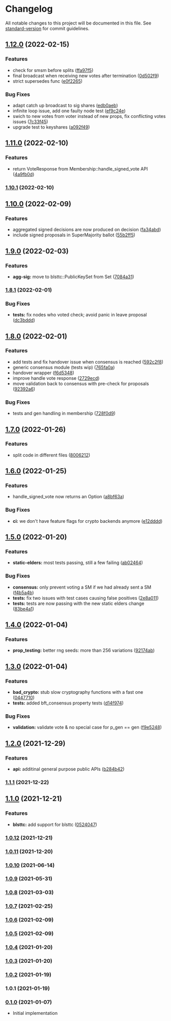 # Changelog

All notable changes to this project will be documented in this file. See [standard-version](https://github.com/conventional-changelog/standard-version) for commit guidelines.

## [1.12.0](https://github.com/maidsafe/sn_membership/compare/v1.11.0...v1.12.0) (2022-02-15)


### Features

* check for smsm before splits ([ffa97f5](https://github.com/maidsafe/sn_membership/commit/ffa97f51ae6923058156a7b7ceca7ea543c6d7c3))
* final broadcast when receiving new votes after termination ([0d502f9](https://github.com/maidsafe/sn_membership/commit/0d502f9b1b17f9c97131ec551033c5345708389f))
* strict supersedes func ([e0f2265](https://github.com/maidsafe/sn_membership/commit/e0f2265d225ee654ba3b456ec47c14075aa5c53a))


### Bug Fixes

* adapt catch up broadcast to sig shares ([edb0aeb](https://github.com/maidsafe/sn_membership/commit/edb0aeb8ec59da44120de20e7651070891c03a74))
* infinite loop issue, add one faulty node test ([ef9c24e](https://github.com/maidsafe/sn_membership/commit/ef9c24ec92772de9f9e0637792bdad192b29867b))
* swich to new votes from voter instead of new props, fix conflicting votes issues ([7c33f45](https://github.com/maidsafe/sn_membership/commit/7c33f4586be7a2a52257c5761d0c1712d4a2be06))
* upgrade test to keyshares ([a092f49](https://github.com/maidsafe/sn_membership/commit/a092f49861833e07f0406f6508977d843c6500de))

## [1.11.0](https://github.com/maidsafe/sn_membership/compare/v1.10.1...v1.11.0) (2022-02-10)


### Features

* return VoteResponse from Membership::handle_signed_vote API ([4a9fb0d](https://github.com/maidsafe/sn_membership/commit/4a9fb0de4907ffff48c021b52c021b24c8be8781))

### [1.10.1](https://github.com/maidsafe/sn_membership/compare/v1.10.0...v1.10.1) (2022-02-10)

## [1.10.0](https://github.com/maidsafe/sn_membership/compare/v1.9.0...v1.10.0) (2022-02-09)


### Features

* aggregated signed decisions are now produced on decision ([fa34abd](https://github.com/maidsafe/sn_membership/commit/fa34abd728a237a2668a3387d7ac1ee2edfd6083))
* include signed proposals in SuperMajority ballot ([55b2ff5](https://github.com/maidsafe/sn_membership/commit/55b2ff53fb660f929818702a51b4521d40526cd0))

## [1.9.0](https://github.com/maidsafe/sn_membership/compare/v1.8.1...v1.9.0) (2022-02-03)


### Features

* **agg-sig:** move to blsttc::PublicKeySet from Set<PublicKeyShare> ([7084a31](https://github.com/maidsafe/sn_membership/commit/7084a31ce849b09589941e2d254079619df008cd))

### [1.8.1](https://github.com/maidsafe/sn_membership/compare/v1.8.0...v1.8.1) (2022-02-01)


### Bug Fixes

* **tests:** fix nodes who voted check; avoid panic in leave proposal ([dc3bddd](https://github.com/maidsafe/sn_membership/commit/dc3bddd47df6d3e49d62a6e6064e4bcd45b86c70))

## [1.8.0](https://github.com/maidsafe/sn_membership/compare/v1.7.0...v1.8.0) (2022-02-01)


### Features

* add tests and fix handover issue when consensus is reached ([592c2f8](https://github.com/maidsafe/sn_membership/commit/592c2f8cde021fb6370a81ef035e557aae20272d))
* generic consensus module (tests wip) ([765fa0a](https://github.com/maidsafe/sn_membership/commit/765fa0a8470a3ef5b52b3dd57dd01f24ea38bf43))
* handover wrapper ([f6d5348](https://github.com/maidsafe/sn_membership/commit/f6d534873d937d1479e17b867a5a2f3bd5189ce1))
* improve handle vote response ([2729ecd](https://github.com/maidsafe/sn_membership/commit/2729ecdcd7fb13de85821a49e09ed4262db6e711))
* move validation back to consensus with pre-check for proposals ([92392a6](https://github.com/maidsafe/sn_membership/commit/92392a69aabb1a193fd56cd52e735b8dfcd68863))


### Bug Fixes

* tests and gen handling in membership ([728f0d9](https://github.com/maidsafe/sn_membership/commit/728f0d92e2953eeee15bccf26daa87f2981b90cc))

## [1.7.0](https://github.com/maidsafe/sn_membership/compare/v1.6.0...v1.7.0) (2022-01-26)


### Features

* split code in different files ([8006212](https://github.com/maidsafe/sn_membership/commit/800621209a74b607fccea100d5f67aa5e0c79df1))

## [1.6.0](https://github.com/maidsafe/sn_membership/compare/v1.5.0...v1.6.0) (2022-01-25)


### Features

* handle_signed_vote now returns an Option<SignedVote> ([a8bf63a](https://github.com/maidsafe/sn_membership/commit/a8bf63a97cf907a17833c5569b14913b66b4ea0a))


### Bug Fixes

* **ci:** we don't have feature flags for crypto backends anymore ([e12dddd](https://github.com/maidsafe/sn_membership/commit/e12dddd8423f6857f57ef1f46e1f031fefa989c7))

## [1.5.0](https://github.com/maidsafe/sn_membership/compare/v1.4.0...v1.5.0) (2022-01-20)


### Features

* **static-elders:** most tests passing, still a few failing ([ab02464](https://github.com/maidsafe/sn_membership/commit/ab02464aa6e2d6d7860991a2abcd35a177504f9a))


### Bug Fixes

* **consensus:** only prevent voting a SM if we had already sent a SM ([f4b5a4b](https://github.com/maidsafe/sn_membership/commit/f4b5a4b8b9cb4ad0c7ca0b2cfb2fc33116fc12c8))
* **tests:** fix two issues with test cases causing false positives ([2e8a011](https://github.com/maidsafe/sn_membership/commit/2e8a011df931847ffc7a1891a1b98b7f81316ff1))
* **tests:** tests are now passing with the new static elders change ([83be4a1](https://github.com/maidsafe/sn_membership/commit/83be4a1412090d066a7a2bbe74c24129b138f27c))

## [1.4.0](https://github.com/maidsafe/brb_membership/compare/v1.3.0...v1.4.0) (2022-01-04)


### Features

* **prop_testing:** better rng seeds: more than 256 variations ([92174ab](https://github.com/maidsafe/brb_membership/commit/92174ab8d239f976ba6c67a808d0104fdd928447))

## [1.3.0](https://github.com/maidsafe/brb_membership/compare/v1.2.0...v1.3.0) (2022-01-04)


### Features

* **bad_crypto:** stub slow cryptography functions with a fast one ([0447710](https://github.com/maidsafe/brb_membership/commit/0447710d0fffc2a2e7f28c16dd9af43102fde567))
* **tests:** added bft_consensus property tests ([d14f974](https://github.com/maidsafe/brb_membership/commit/d14f974afd488eb8e60a83e091490418a3dc3e26))


### Bug Fixes

* **validation:** validate vote & no special case for  p_gen == gen ([f9e5248](https://github.com/maidsafe/brb_membership/commit/f9e5248e095e57a79441ead5a6b8c546e31cab87))

## [1.2.0](https://github.com/maidsafe/brb_membership/compare/v1.1.1...v1.2.0) (2021-12-29)


### Features

* **api:** additinal general purpose public APIs ([b284b42](https://github.com/maidsafe/brb_membership/commit/b284b42ee6ec169dd6fafefcda2ae45a2e8475eb))

### [1.1.1](https://github.com/maidsafe/brb_membership/compare/v1.1.0...v1.1.1) (2021-12-22)

## [1.1.0](https://github.com/maidsafe/brb_membership/compare/v1.0.12...v1.1.0) (2021-12-21)


### Features

* **blsttc:** add support for blsttc ([0524047](https://github.com/maidsafe/brb_membership/commit/0524047047506898373853698c77268c2fc19cf7))

### [1.0.12](https://github.com/maidsafe/brb_membership/compare/v1.0.11...v1.0.12) (2021-12-21)

### [1.0.11](https://github.com/maidsafe/brb_membership/compare/v1.0.10...v1.0.11) (2021-12-20)

### [1.0.10](https://github.com/maidsafe/brb_membership/compare/v1.0.9...v1.0.10) (2021-06-14)

### [1.0.9](https://github.com/maidsafe/brb_membership/compare/v1.0.8...v1.0.9) (2021-05-31)

### [1.0.8](https://github.com/maidsafe/brb_membership/compare/v1.0.7...v1.0.8) (2021-03-03)

### [1.0.7](https://github.com/maidsafe/brb_membership/compare/v1.0.6...v1.0.7) (2021-02-25)

### [1.0.6](https://github.com/maidsafe/brb_membership/compare/v1.0.5...v1.0.6) (2021-02-09)

### [1.0.5](https://github.com/maidsafe/brb_membership/compare/v1.0.4...v1.0.5) (2021-02-09)

### [1.0.4](https://github.com/maidsafe/brb_membership/compare/v1.0.3...v1.0.4) (2021-01-20)

### [1.0.3](https://github.com/maidsafe/brb_membership/compare/v1.0.2...v1.0.3) (2021-01-20)

### [1.0.2](https://github.com/maidsafe/brb_membership/compare/v1.0.1...v1.0.2) (2021-01-19)

### 1.0.1 (2021-01-19)

### [0.1.0](https://github.com/maidsafe/sn_launch_tool/compare/v0.1.0...v0.1.0) (2021-01-07)
* Initial implementation
